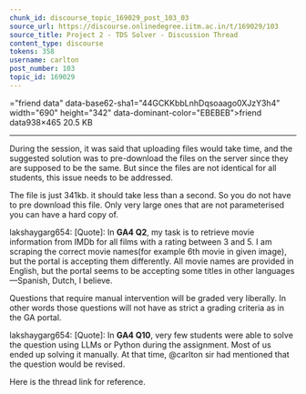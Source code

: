 ```yaml
---
chunk_id: discourse_topic_169029_post_103_03
source_url: https://discourse.onlinedegree.iitm.ac.in/t/169029/103
source_title: Project 2 - TDS Solver - Discussion Thread
content_type: discourse
tokens: 358
username: carlton
post_number: 103
topic_id: 169029
---
```


="friend data" data-base62-sha1="44GCKKbbLnhDqsoaago0XJzY3h4" width="690" height="342" data-dominant-color="EBEBEB">friend data938×465 20.5 KB

---

During the session, it was said that uploading files would take time, and the suggested solution was to pre-download the files on the server since they are supposed to be the same. But since the files are not identical for all students, this issue needs to be addressed.

The file is just 341kb. it should take less than a second. So you do not have to pre download this file. Only very large ones that are not parameterised you can have a hard copy of.

lakshaygarg654:
[Quote]: 
In **GA4 Q2**, my task is to retrieve movie information from IMDb for all films with a rating between 3 and 5. I am scraping the correct movie names(for example 6th movie in given image), but the portal is accepting them differently. All movie names are provided in English, but the portal seems to be accepting some titles in other languages—Spanish, Dutch, I believe.

Questions that require manual intervention will be graded very liberally. In other words those questions will not have as strict a grading criteria as in the GA portal.

lakshaygarg654:
[Quote]: 
In **GA4 Q10**, very few students were able to solve the question using LLMs or Python during the assignment. Most of us ended up solving it manually. At that time, @carlton sir had mentioned that the question would be revised.

Here is the thread link for reference.
